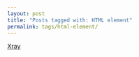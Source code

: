 ```yaml
---
layout: post
title: "Posts tagged with: HTML element"
permalink: tags/html-element/
---
```

[Xray](/2011/12/xray)
